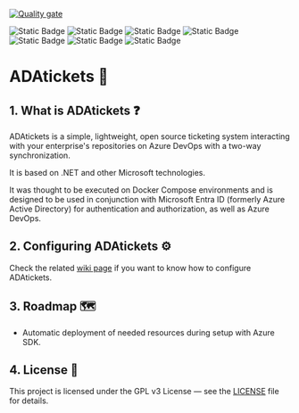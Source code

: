 [![Quality gate](https://sonarcloud.io/api/project_badges/quality_gate?project=AndrexAce_ADAtickets&token=5e4556b655d4ea59dadb70371521d437de829163)](https://sonarcloud.io/summary/overall?id=AndrexAce_ADAtickets&branch=master)

![Static Badge](https://img.shields.io/badge/Framework-.NET%209.0.5%20%28STS%29-512BD4)
![Static Badge](https://img.shields.io/badge/Language-C%2313-8A2BE2)
![Static Badge](https://img.shields.io/badge/API-ASP.NET%20MVC%209-00A4EF)
![Static Badge](https://img.shields.io/badge/Web%20app-ASP.NET%20Blazor%209-244FFF)
![Static Badge](https://img.shields.io/badge/Database-PostgreSQL-CC2927)
![Static Badge](https://img.shields.io/badge/License-GPL%20v3-FF0000)
![Static Badge](https://img.shields.io/badge/Status-Active-32CD32)

# ADAtickets 🎫

## 1. What is ADAtickets ❓
ADAtickets is a simple, lightweight, open source ticketing system interacting with your enterprise's repositories on Azure DevOps with a two-way synchronization.

It is based on .NET and other Microsoft technologies.

It was thought to be executed on Docker Compose environments and is designed to be used in conjunction with Microsoft Entra ID (formerly Azure Active Directory) for authentication and authorization, as well as Azure DevOps.

## 2. Configuring ADAtickets ⚙️

Check the related [wiki page](https://github.com/AndrexAce/ADAtickets/wiki/Setup) if you want to know how to configure ADAtickets.

## 3. Roadmap 🗺️

- Automatic deployment of needed resources during setup with Azure SDK.

## 4. License 📃
This project is licensed under the GPL v3 License — see the [LICENSE](https://github.com/AndrexAce/ADAtickets/blob/master/LICENSE.txt) file for details.